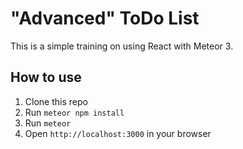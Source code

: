 # "Advanced" ToDo List

This is a simple training on using React with Meteor 3.

## How to use

1. Clone this repo
2. Run `meteor npm install`
3. Run `meteor`
4. Open `http://localhost:3000` in your browser

